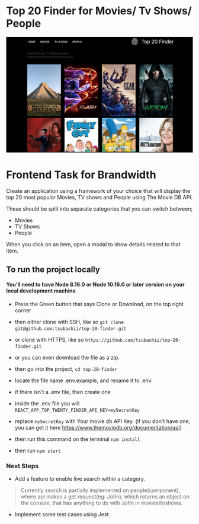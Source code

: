 
Top 20 Finder for Movies/ Tv Shows/ People
==========================================

![](public/topfinderapp_screenshot.png)




# Frontend Task for Brandwidth




Create an application using a framework of your choice that will display the top 20
most popular Movies, TV shows and People using The Movie DB API.


These should be split into separate categories that you can switch between;
- Movies
- TV Shows
- People



When you click on an item, open a modal to show details related to that item.




## To run the project locally
#### You’ll need to have Node 8.16.0 or Node 10.16.0 or later version on your local development machine

- Press the Green button that says Clone or Download, on the top right corner

- then either clone with SSH, like so
```git clone git@github.com:tsubashii/top-20-finder.git```

- or clone with HTTPS, like so
```https://github.com/tsubashii/top-20-finder.git```

- or you can even download the file as a zip.

- then go into the project,
``` cd top-20-finder ```

- locate the file name .env.example, and rename it to .env

- if there isn't a .env file, then create one

- inside the .env file you will 
``` REACT_APP_TOP_TWENTY_FINDER_API_KEY=mySecretKey ```

- replace ``` mySecretKey ``` with Your movie db API Key. (if you don't have one, you can get it here https://www.themoviedb.org/documentation/api)

-  then run this command on the terminal 
``` npm install ```

- then run
``` npm start ```



### Next Steps

- Add a feature to enable live search within a category.
> Currently search is partially implemented on people(component), where api makes a get request(eg: John), which returns an object on the console, that has anything to do with John in movies/tvshows.

- Implement some test cases using Jest.
